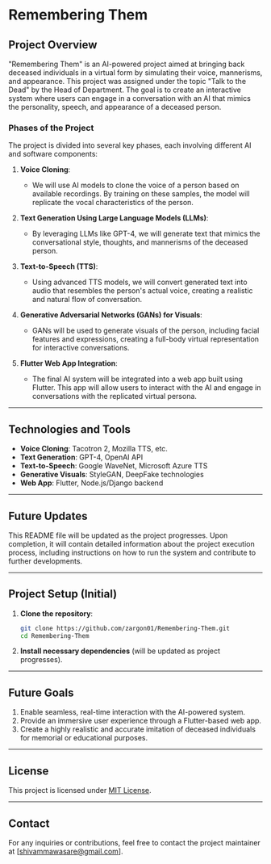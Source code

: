 # Remembering Them

## Project Overview

"Remembering Them" is an AI-powered project aimed at bringing back deceased individuals in a virtual form by simulating their voice, mannerisms, and appearance. This project was assigned under the topic "Talk to the Dead" by the Head of Department. The goal is to create an interactive system where users can engage in a conversation with an AI that mimics the personality, speech, and appearance of a deceased person.

### Phases of the Project

The project is divided into several key phases, each involving different AI and software components:

1. **Voice Cloning**:
   - We will use AI models to clone the voice of a person based on available recordings. By training on these samples, the model will replicate the vocal characteristics of the person.

2. **Text Generation Using Large Language Models (LLMs)**:
   - By leveraging LLMs like GPT-4, we will generate text that mimics the conversational style, thoughts, and mannerisms of the deceased person.

3. **Text-to-Speech (TTS)**:
   - Using advanced TTS models, we will convert generated text into audio that resembles the person's actual voice, creating a realistic and natural flow of conversation.

4. **Generative Adversarial Networks (GANs) for Visuals**:
   - GANs will be used to generate visuals of the person, including facial features and expressions, creating a full-body virtual representation for interactive conversations.

5. **Flutter Web App Integration**:
   - The final AI system will be integrated into a web app built using Flutter. This app will allow users to interact with the AI and engage in conversations with the replicated virtual persona.

---

## Technologies and Tools

- **Voice Cloning**: Tacotron 2, Mozilla TTS, etc.
- **Text Generation**: GPT-4, OpenAI API
- **Text-to-Speech**: Google WaveNet, Microsoft Azure TTS
- **Generative Visuals**: StyleGAN, DeepFake technologies
- **Web App**: Flutter, Node.js/Django backend

---

## Future Updates

This README file will be updated as the project progresses. Upon completion, it will contain detailed information about the project execution process, including instructions on how to run the system and contribute to further developments.

---

## Project Setup (Initial)

1. **Clone the repository**:
    ```bash
    git clone https://github.com/zargon01/Remembering-Them.git
    cd Remembering-Them
    ```

2. **Install necessary dependencies** (will be updated as project progresses).

---

## Future Goals

1. Enable seamless, real-time interaction with the AI-powered system.
2. Provide an immersive user experience through a Flutter-based web app.
3. Create a highly realistic and accurate imitation of deceased individuals for memorial or educational purposes.

---

## License

This project is licensed under [MIT License](LICENSE).

---

## Contact

For any inquiries or contributions, feel free to contact the project maintainer at [shivammawasare@gmail.com].

